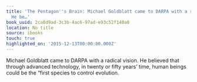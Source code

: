```yaml
---
title: 'The Pentagon''s Brain: Michael Goldblatt came to DARPA with a radical vision.
  He be…'
book_uuid: 2ca8d9ad-3c3b-4ac6-97ad-e93c52f140a0
location: No title
source: ibooks
touch: true
highlighted_on: '2015-12-13T00:00:00.000Z'
---
```


Michael Goldblatt came to DARPA with a radical vision. He believed that through advanced technology, in twenty or fifty years’ time, human beings could be the “first species to control evolution.